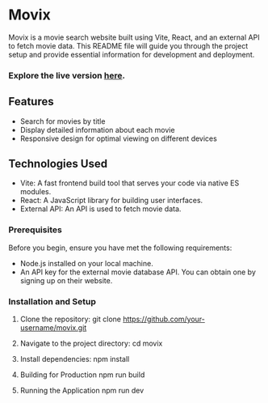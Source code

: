 # Movix

Movix is a movie search website built using Vite, React, and an external API to fetch movie data. 
This README file will guide you through the project setup and provide essential information for development and deployment. 

### Explore the live version [here](https://iamsakshirai-movixsite.vercel.app/).   

## Features

- Search for movies by title
- Display detailed information about each movie
- Responsive design for optimal viewing on different devices

## Technologies Used

- Vite: A fast frontend build tool that serves your code via native ES modules.
- React: A JavaScript library for building user interfaces.
- External API: An API is used to fetch movie data. 

### Prerequisites

Before you begin, ensure you have met the following requirements:

- Node.js installed on your local machine.
- An API key for the external movie database API. You can obtain one by signing up on their website.

### Installation and Setup

1. Clone the repository:
git clone https://github.com/your-username/movix.git
2. Navigate to the project directory:
cd movix
3. Install dependencies:
npm install
4. Building for Production
npm run build

5. Running the Application
npm run dev
